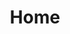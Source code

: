 # <center>Home </center>



<!--

### 2022.01.04

考试周加油

### 2022.01.02

新年第一更

2022是我们在一起的第三个年头了

也是我们未来最关键的一年

转眼轻舟已过万重山

即是前方依然是漫长崎岖的路

我仍然坚信

如果有一天，我是说如果有一天，我们吵的不可开交，甚至分道扬镳，只要你一句，我们重新来过，我会不顾一切地奔向你，这辈子都会。

我的意思是，从以前到现在，你一直都是我的First Choice(首选)，My Favor(我的偏爱)，我的Exception(例外)，My One and Only(我不可取代的唯一)。

### 2021.12.30

呜呜呜

好几天没更新了

最近帮可可打排位太晚啦

可可明天要考试了

一定要加油呀

所有背过的都不会忘！

一定要满绩！

我等你回家哦

还是一如既往地爱你

### 2021.12.26

帮小可打上了星耀

还收获一个五杀

嘿嘿开心

希望小可也开心

么么～

不过可可最近还是克制一下别玩游戏呢

好好复习

明天要一起看书啦😘

<img src="images/mvp.jpeg" alt="mvp" style="zoom:50%;" />

### 2021.12.25

ding~🔔

你的圣诞礼物🎁已送达 我的宝藏女孩

今天是2021年12月25日 请签收

这是陪你度过的第三个圣诞节🎄

能够出现在彼此的生命里

成为彼此很重要的人

离不开也不想离开的人

是一件幸运的事

虽然我 不是一个既暖心又帅气的男孩子

会有小脾气和不理解

但还是期待着

在你眼里 我依然是你遇见的

能带给你快乐的天使

以后想和你走遍很多地方

牵着你的手 走过每一天 每一条路

一起努力成长

一起变成更好的人

未来的路很长

希望所有的绊脚石

都是将来惊喜的铺垫

圣诞之夜 想拥你入怀

你 能感受到我的温度吗



### 2021.12.24

平安夜🎄

合肥下起了今冬第一场雪❄️

春去秋来多少遍

在恍恍惚惚之间

度过一年又一年

但愿远方的你

平安 幸福

希望新的一年

辛苦浇灌的种子

都能够生根发芽❤️

### 2021.12.22

别让胆怯否定了自己

别让懒惰耽误了青春

所以努力学习

不是要考个等级

而是用知识

去改变

你认为不美好的东西

勇敢就猜测

用创意

去探索真理

让优秀成为一种习惯

永远住在你的心里

### 2021.12.21

今天是冬至

是北半球一年之中

夜晚最长的一天✨

愿你在这个长夜

能融化掉这一年所有的不快乐



### 2021.12.20

miss you so much❤️

一定要好好复习哦

克制一下内心的小期待

很快就可以见面了o

### 2021.12.19

上海虹桥➡️合肥 G1720

有很多期待

有很多不舍

此刻唯一的感觉就是

时间转瞬即逝

曾经觉得漫长的四季

如今在不经意间就会穿越

final week之后从100到0的变化

些许让人有些不适

是生活节奏的惯性使然

亦是卸下重担而无所适从

<img src="images/burden.jpeg" alt="burden" style="zoom:50%;" />

为自己所喜爱的

而始终如一地坚持

无关时刻

无关状态

是最难能可贵的

---

上一次见面时吃的是烧烤

那就让们再以烧烤开始这个寒假吧

就算是

向2021年所有的不愉快挥挥手说再见

对promising的未来充满信心吧

<img src="images/bar.jpeg" alt="bar" style="zoom:30%;" />

### 2021.12.18

即将启程归乡

思念在缠绕

不在你左右，却被你左右

山河远阔，人间烟火，无一是你，无一不是你。

### 2021.12.17

2021秋季学期的最后一天

漫长又煎熬的秋季也算reach the end了

没有survive不过的学期

我总是让自己置于一种忙碌与充实的生活中

为的是填补思念你的那份空缺

随之而来的是2021年的尾声

我走过长长的一年四季

经历过孤独 苦涩 与失落

也尝过幸福 陪伴 与甜蜜

蓦然回首 感情也正如四季

阴晴圆缺 乃自然之理也

起伏的人生才有魅力

牢靠的感情也需要经历风风雨雨的洗礼

人生因为不确定的未来而出彩

倘若每个人都确定了自己的命运

那将没有人愿意相信

---



<img src="images/para.jpeg" alt="para" style="zoom:50%;" />

---

对我而言

假期意味着久别重逢

我对我所期盼的

能够触手可及

那些在你失望至极的时刻

让你坚持不下去的负面情绪

终究会在这一刻重新带给你

希望和勇气

即使你不在身边，我也要努力欢笑

在你耳边向你说：

晚安，明天见✨

![keke](images/ke.jpeg)

### 2021.12.16

最后一晚复习

寒假的脚步近了

快要去见宝宝了

激动

可是要淡定

要等宝宝考完试

想你💋

### 2021.12.08

依然爱你❤️

晚安

### 2021.12.07

下面这位美女无人认领，那就我带回家啦！

![meinv](images/meinv.jpeg)

这是谁家的小🐷

![zhu](images/zhu.jpeg)

有你的陪伴，一点都不冷哟

![milktea](images/milktea.jpeg)

### 晚安

这是最完美的一天啊

你也想要吗

生活可以不那么复杂

就这样虚度着年华 没牵挂

只有晚风轻拂着脸颊

总有一天 我会找到她

---

*她：指那个让我永远放不下的人  苦苦寻觅而杳无音讯 消失在人海的她

### 自习室

自律即自由

#### 第二场

许力扬邀请你加入飞书视频会议
会议主题：Studying is my Life
会议时间：12月6日 (今天) 23:00 - 12月7日 (明天) 00:00 (GMT+8)
会议 ID：918 509 186
会议链接：[😂😂😂点这里](https://vc.feishu.cn/j/918509186)

手机拨号一键入会
+862122504720,,918509186#（中国大陆）
4006125388,,918509186#（中国大陆）

根据所在地拨打号码
+86 21 2250 4720（中国大陆）
400 612 5388（中国大陆）
+852 6963 0215（中国香港）

通过 SIP 会议室系统入会
918509186@lvc.feishu.cn

通过 H.323 会议室系统入会
101.133.204.6（中国上海)
会议 ID：918 509 186

#### 第一场

Xly邀请你加入飞书视频会议
会议主题：Self Learning
会议时间：12月6日 (今天) 18:00 - 21:30 (GMT+8)
会议 ID：802 924 847
会议链接：[点我点我😊](https://vc.feishu.cn/j/802924847)

手机拨号一键入会
+862122504720,,802924847#（中国大陆）
4006125388,,802924847#（中国大陆）

根据所在地拨打号码
+86 21 2250 4720（中国大陆）
400 612 5388（中国大陆）
+852 6963 0215（中国香港）

通过 SIP 会议室系统入会
802924847@lvc.feishu.cn

通过 H.323 会议室系统入会
101.133.204.6（中国上海)
会议 ID：802 924 847

### 2021.12.06

只有深爱着的人

才总是太过敏感吧

总觉得她是你的专属

却忽视了她的感受

这可怜的占有欲

你越是紧握不放

越是适得其反

### 2021.11.27

#### 晚安

又把事情推向了不可控的深渊

知道自己做得不够好

可是偏偏不愿面对

明知道说出来的后果

可是偏偏难以抑制

如果有一种药可以让人快速冷静就好了

其实转移注意力之后

回头才能发觉

自己的言行或许伤害了别人

我也很希望她不要每次铭记于心

因为也许我的本意并非她所想

爱一个人真的很难

要学会负重前行

### 2021.11.24

因为和小可打了一晚上游戏

赶在零点前记录一下今天

天气好冷

想给你买十根烤肠

冬季里的四件套：

第一杯奶茶

第一顿火锅

第一支口红

早晚都要安排上

### 2021.11.22

一寸相思一寸灰

北风凛冽

每当感受到凉意的时候

就会带来思念的感觉

在这种平静的岁月里

未免有些孤寂

可是谁都在默默努力着

为了最喜欢的人做着最喜欢的事

大概是世界上最幸福的事吧

---

吃一个小可的蛋黄酥，

接着工作

寒假要教会可可用git

这样我们就可以互相留言了！

### 2021.11.21

今天其实是一个很特殊的日子

尽管我们都像平常一样 忙碌着各自的事

时间却在不知不觉地流逝

这两天学森路旁的银杏又变得金黄

让我不禁感慨

这已是我们在一起后的第三个深秋

初次相遇的美好却仿佛就在昨天

可其实

每年值此季节都是最难熬的

北风吹不散牵挂

落叶带不走思念

渐渐地我们习惯了这种感受

也积累了耐心

静待来年的春暖花开

我们永远都有理由相信

我们期待的那些花朵

会再次盛开

量子力学的不确定性

推翻了牛顿体系的宿命论

不确定性才是人生的乐趣

也让辛勤换取果实成为可能

未来有很多的机遇在等待

面对不确定的未来

唯有不变的初心

才能够让我们自信

以前我们总是觉得彼此不适合

也因此闹过许多矛盾

但世界上并没有一个能完全与自己相融的人

平行时空里也不存在另一个自己

唯一让她保持那份心动的方式

就是为了自己喜欢的人而改变

---

又想和你喝星冰乐了

又想和你“第二杯半价”了

还有很多没有实现的：

想和你堆雪人

和你拍合影

和你一屋二人三餐四季

和你一起闯出一片天地

![13641637500249_.pic](images/ann.jpeg)

![2019](images/2019.jpeg)

![2020](images/2020.jpeg)

用C++写一段代码：

```C++
#define 800th_day srand(time(NULL));
#include "You.h"
class person
{
  private:
  char *name;
  class person *miss;
  class person *love;
  class person *forever;
  
  public:
  bool I_miss_you(class person &someone);
  bool I_love_you(class person &someone);
  bool We_forever(class person &someone);
}

bool I_miss_you(class person &someone){
  this->miss = &someone
}

bool I_love_you(class person &someone){
  this->love = &someone
}

bool We_forever(class person &someone){
  this->forever = &someone
}
void happiness(class person & You, class person & Me)
{
  Me.I_miss_you(You);
  Me.I_love_you(You);
  Me.We_forever(You);
}
```



### 2021.11.21

好歌分享：勇气

终于做了这个决定

别人怎么说我不理

只要你也一样的肯定

我愿意

天涯海角都随你去

我知道一切不容易

我的心一直温习说服自己

就怕你忽然说要放弃

爱真的需要勇气

来面对流言蜚语

只要你一个眼神肯定

我的爱就有意义

我们都需要勇气

去相信会在一起

人潮拥挤我能感觉你

放在我手心 你的真心

---

年轻即是财富

大胆去追梦吧

无论远在天涯

还是近在咫尺

都不及让她遇见更好的自己

### 2021.11.20

今日反思：以后要多笑

### 2021.11.16 

### 一次就好

想看你笑

想和你闹

想拥你入我怀抱

上一秒红着脸在争吵

下一秒转身就能和好



不怕你哭

不怕你吵

因为你是我的骄傲

一双眼睛追着你乱跑

一颗心早已准备好

一次就好 我带你去看天荒地老

在阳光灿烂的日子里开怀大笑

在自由自在的空气里吵吵闹闹

你可知道 我唯一的想要

世界还小 我陪你去到天涯海角

在没有烦恼的角落里停止寻找

在无忧无虑的时光里慢慢变老

你可知道我全部的心跳

随你跳





### 2021.11.15

其实内心很纠结也很愧疚

总想在有限的时间里完成更多的事情

在你最需要我的时候

我总是无法陪伴你身边

想把更多的时间留给你

却往往高估自己规划时间的能力

适得其反

-->
